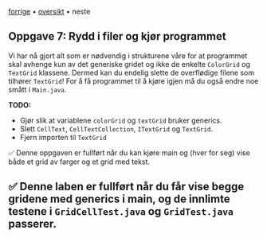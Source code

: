 [forrige](./06-view.md) &bullet; [oversikt](../README.md#steg-for-steg) &bullet; neste

## Oppgave 7: Rydd i filer og kjør programmet

Vi har nå gjort alt som er nødvendig i strukturene våre for at programmet skal avhenge kun av det generiske gridet og ikke de enkelte ``ColorGrid`` og ``TextGrid`` klassene. Dermed kan du endelig slette de overflødige filene som tilhører ``TextGrid``! For å få programmet til å kjøre igjen må du også endre noe smått i ``Main.java``.

**TODO:**
* Gjør slik at variablene `colorGrid` og `textGrid` bruker generics.
* Slett ``CellText``, ``CellTextCollection``, ``ITextGrid`` og ``TextGrid``. 
* Fjern importen til ``TextGrid``


✅ Denne oppgaven er fullført når du kan kjøre main og (hver for seg) vise både et grid av farger og et grid med tekst.
## ✅ Denne laben er fullført når du får vise begge gridene med generics i main, og de innlimte testene i `GridCellTest.java` og `GridTest.java` passerer.